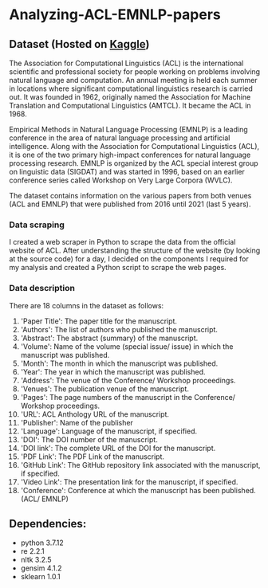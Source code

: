 # Analyzing-ACL-EMNLP-papers

## Dataset (Hosted on [Kaggle](https://www.kaggle.com/datasets/manmeetkaur07/acl-emnlp-201621))
The Association for Computational Linguistics (ACL) is the international scientific and professional society for people working on problems involving natural language and computation. An annual meeting is held each summer in locations where significant computational linguistics research is carried out. It was founded in 1962, originally named the Association for Machine Translation and Computational Linguistics (AMTCL). It became the ACL in 1968.

Empirical Methods in Natural Language Processing (EMNLP) is a leading conference in the area of natural language processing and artificial intelligence. Along with the Association for Computational Linguistics (ACL), it is one of the two primary high-impact conferences for natural language processing research. EMNLP is organized by the ACL special interest group on linguistic data (SIGDAT) and was started in 1996, based on an earlier conference series called Workshop on Very Large Corpora (WVLC).

The dataset contains information on the various papers from both venues (ACL and EMNLP) that were published from 2016 until 2021 (last 5 years).

### Data scraping
I created a web scraper in Python to scrape the data from the official website of ACL. After understanding the structure of the website (by looking at the source code) for a day, I decided on the components I required for my analysis and created a Python script to scrape the web pages.

### Data description
There are 18 columns in the dataset as follows:
1. 'Paper Title': The paper title for the manuscript.
2. 'Authors': The list of authors who published the manuscript.
3. 'Abstract': The abstract (summary) of the manuscript.
4. 'Volume': Name of the volume (special issue/ issue) in which the manuscript was published.
5. 'Month': The month in which the manuscript was published.
6. 'Year': The year in which the manuscript was published.
7. 'Address': The venue of the Conference/ Workshop proceedings.
8. 'Venues': The publication venue of the manuscript.
9. 'Pages': The page numbers of the manuscript in the Conference/ Workshop proceedings.
10. 'URL': ACL Anthology URL of the manuscript.
11. 'Publisher': Name of the publisher
12. 'Language': Language of the manuscript, if specified.
13. 'DOI': The DOI number of the manuscript.
14. 'DOI link': The complete URL of the DOI for the manuscript.
15. 'PDF Link': The PDF Link of the manuscript.
16. 'GitHub Link': The GitHub repository link associated with the manuscript, if specified.
17. 'Video Link': The presentation link for the manuscript, if specified.
18. 'Conference': Conference at which the manuscript has been published. (ACL/ EMNLP)

## Dependencies:
- python 3.7.12
- re 2.2.1
- nltk 3.2.5
- gensim 4.1.2
- sklearn 1.0.1
